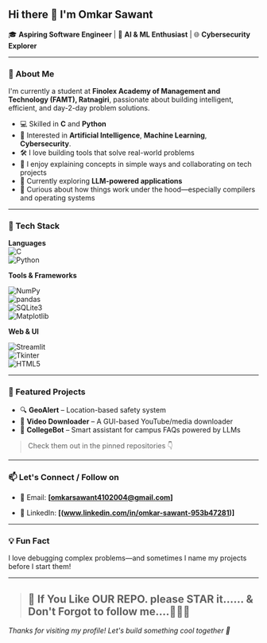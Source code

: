 ## Hi there 👋 I'm Omkar Sawant

🎓 **Aspiring Software Engineer** | 🔬 **AI & ML Enthusiast** | 🌐 **Cybersecurity Explorer**

---

### 🚀 About Me

I'm currently a student at **Finolex Academy of Management and Technology (FAMT), Ratnagiri**, passionate about building intelligent, efficient, and day-2-day problem solutions.

- 💻 Skilled in **C** and **Python**
- 🧠 Interested in **Artificial Intelligence**, **Machine Learning**, **Cybersecurity**.
- 🛠️ I love building tools that solve real-world problems
- 💬 I enjoy explaining concepts in simple ways and collaborating on tech projects
- 🌱 Currently exploring **LLM-powered applications**
- 🧩 Curious about how things work under the hood—especially compilers and operating systems

---

### 🧰 Tech Stack

**Languages**  
![C](https://img.shields.io/badge/-C-00599C?style=flat-square&logo=c)  
![Python](https://img.shields.io/badge/-Python-3776AB?style=flat-square&logo=python)

**Tools & Frameworks**  
  
![NumPy](https://img.shields.io/badge/-NumPy-013243?style=flat-square&logo=numpy)  
![pandas](https://img.shields.io/badge/-pandas-150458?style=flat-square&logo=pandas)  
![SQLite3](https://img.shields.io/badge/-SQLite-003B57?style=flat-square&logo=sqlite)  
![Matplotlib](https://img.shields.io/badge/-Matplotlib-11557C?style=flat-square&logo=matplotlib&logoColor=white)


**Web & UI**  

![Streamlit](https://img.shields.io/badge/-Streamlit-FF4B4B?style=flat-square&logo=streamlit)  
![Tkinter](https://img.shields.io/badge/-Tkinter-4B8BBE?style=flat-square&logo=python)  
![HTML5](https://img.shields.io/badge/-HTML5-E34F26?style=flat-square&logo=html5)

---

### 🌟 Featured Projects

- 🔍 **GeoAlert** – Location-based safety system  
- 🎥 **Video Downloader** – A GUI-based YouTube/media downloader  
- 🤖 **CollegeBot** – Smart assistant for campus FAQs powered by LLMs  


> Check them out in the pinned repositories 👇

---

### 📫 Let's Connect / Follow on

-   📧 Email:
  **[omkarsawant4102004@gmail.com]**
  
- 💼 LinkedIn:
  **[(www.linkedin.com/in/omkar-sawant-953b47281)]**

---

### 💡 Fun Fact

I love debugging complex problems—and sometimes I name my projects before I start them!

---
> ## 👋 If You Like OUR REPO. please STAR it...... & Don't Forgot to follow me....🫡😁🤗
_Thanks for visiting my profile! Let's build something cool together 🚀_
